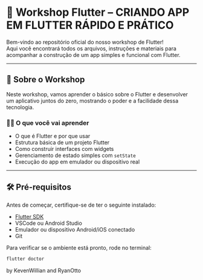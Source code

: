 # 🚀 Workshop Flutter – CRIANDO APP EM FLUTTER RÁPIDO E PRÁTICO

Bem-vindo ao repositório oficial do nosso workshop de Flutter!  
Aqui você encontrará todos os arquivos, instruções e materiais para acompanhar a construção de um app simples e funcional com Flutter.

---

## 🧠 Sobre o Workshop

Neste workshop, vamos aprender o básico sobre o Flutter e desenvolver um aplicativo juntos do zero, mostrando o poder e a facilidade dessa tecnologia.

### 👨‍🏫 O que você vai aprender
- O que é Flutter e por que usar
- Estrutura básica de um projeto Flutter
- Como construir interfaces com widgets
- Gerenciamento de estado simples com `setState`
- Execução do app em emulador ou dispositivo real

---

## 🛠️ Pré-requisitos

Antes de começar, certifique-se de ter o seguinte instalado:

- [Flutter SDK](https://docs.flutter.dev/get-started/install)
- VSCode ou Android Studio
- Emulador ou dispositivo Android/iOS conectado
- Git

Para verificar se o ambiente está pronto, rode no terminal:


```bash
flutter doctor
```

by KevenWillian and RyanOtto
